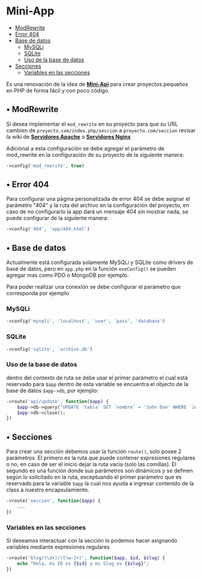 # Mini-App

- [ModRewrite](#-modrewrite)
- [Error 404](#-error-404)
- [Base de datos](#-base-de-datos)
  * [MySQLi](#mysqli)
  * [SQLite](#sqlite)
  * [Uso de la base de datos](#uso-de-la-base-de-datos)
- [Secciones](#-secciones)
  * [Variables en las secciones](#variables-en-las-secciones)

Es una renovación de la idea de [**Mini-Api**](https://github.com/nicolasegp/mini-api) para crear proyectos pequeños en PHP de forma fácil y con poco código.

## • ModRewrite

Si desea implementar el `mod_rewrite` en su proyecto para que su URL cambien de `proyecto.com/index.php/seccion` a `proyecto.com/seccion` revisar la wiki de [**Servidores Apache**](https://github.com/nicolasegp/mini-app/wiki/Servidores-Apache) o [**Servidores Nginx**](https://github.com/nicolasegp/mini-app/wiki/Servidores-Nginx)

Adicional a esta configuración se debe agregar el parámetro de mod_rewrite en la configuración de su proyecto de la siguiente manera:

```php
->config('mod_rewrite', true)
```

## • Error 404

Para configurar una página personalizada de error 404 se debe asignar el parámetro "404" y la ruta del archivo en la configuración del proyecto, en caso de no configurarlo la app dará un mensaje 404 sin mostrar nada, se puede configurar de la siguiente manera:

```php
->config('404', 'app/404.html')
```

## • Base de datos

Actualmente está configurada solamente MySQLi y SQLite como drivers de base de datos, pero en `app.php` en la función `exeConfig()` se pueden agregar mas como PDO o MongoDB por ejemplo.

Para poder realizar una conexión se debe configurar el parámetro que corresponda por ejemplo

### MySQLi

```php
->config('mysqli', 'localhost', 'user', 'pass', 'database')
```

### SQLite

```php
->config('sqlite', 'archivo.db')
```

### Uso de la base de datos

dentro del contexto de ruta se debe usar el primer parámetro el cual está reservado para `$app` dentro de esta variable se encuentra el objecto de la base de datos `$app->db`, por ejemplo:

```php
->route('api/update', function($app) {
	$app->db->query("UPDATE `tabla` SET `nombre` = 'John Doe' WHERE `id`='1'");
	$app->db->close();
})
```

## • Secciones

Para crear una sección debemos usar la función `route()`, solo posee 2 parámetros. El primero es la ruta que puede contener expresiones regulares o no, en caso de ser el inicio dejar la ruta vacia (solo las comillas). El segundo es una función donde sus parámetros son dinámicos y se definen según lo solicitado en la ruta, exceptuando el primer parámetro que es reservado para la variable `$app` la cual nos ayuda a ingresar contenido de la class a nuestro encapsulamiento.

```php
->route('seccion', function($app) {
	...
})
```

### Variables en las secciones

Si deseamos interactuar con la sección lo podemos hacer asignando variables mediante expresiones regulares

```php
->route('blog/(\d+)/([\w-]+)', function($app, $id, $slug) {
	echo "Hola, mi ID es {$id} y mi Slug es {$slug}";
})
```
